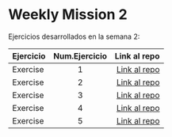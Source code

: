 # Weekly Mission 2
Ejercicios desarrollados en la semana 2:

| Ejercicio | Num.Ejercicio | Link al repo |
| ------------- |:-------------:| -----:|
|Exercise |1     |[Link al repo](https://github.com/MiguelARojas/Exercise_1)
|Exercise |2     |[Link al repo](https://github.com/MiguelARojas/Exercise_2)
|Exercise |3     |[Link al repo](https://github.com/MiguelARojas/Exercise_3)
|Exercise |4     |[Link al repo](https://github.com/MiguelARojas/Exercise_4)
|Exercise |5     |[Link al repo](https://github.com/MiguelARojas/Exercise_5)
